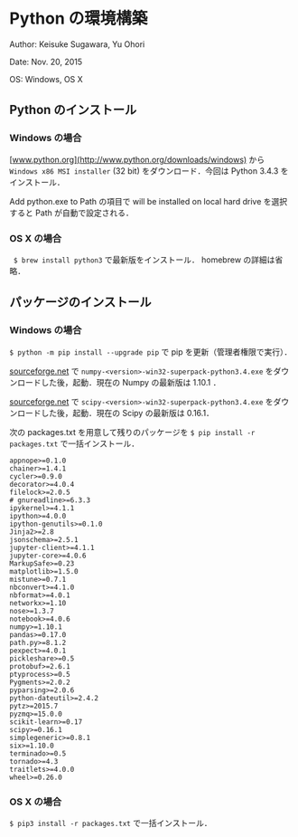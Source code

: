 # Python の環境構築

Author: Keisuke Sugawara, Yu Ohori

Date: Nov. 20, 2015

OS: Windows, OS X

## Python のインストール

### Windows の場合

[www.python.org](http://www.python.org/downloads/windows) から  ` Windows x86 MSI installer` (32 bit) をダウンロード．今回は Python 3.4.3 をインストール．

Add python.exe to Path の項目で will be installed on local hard drive を選択すると Path が自動で設定される．

### OS X の場合

` $ brew install python3` で最新版をインストール． homebrew の詳細は省略．

## パッケージのインストール

### Windows の場合

`$ python -m pip install --upgrade pip` で pip を更新（管理者権限で実行）．

[sourceforge.net](http://sourceforge.net/projects/numpy/files/NumPy/) で `numpy-<version>-win32-superpack-python3.4.exe` をダウンロードした後，起動．現在の Numpy の最新版は 1.10.1 ．

[sourceforge.net](http://sourceforge.net/projects/scipy/files/scipy/) で  `scipy-<version>-win32-superpack-python3.4.exe` をダウンロードした後，起動．現在の Scipy の最新版は 0.16.1．

次の packages.txt を用意して残りのパッケージを `$ pip install -r packages.txt` で一括インストール．

```
appnope>=0.1.0
chainer>=1.4.1
cycler>=0.9.0
decorator>=4.0.4
filelock>=2.0.5
# gnureadline>=6.3.3
ipykernel>=4.1.1
ipython>=4.0.0
ipython-genutils>=0.1.0
Jinja2>=2.8
jsonschema>=2.5.1
jupyter-client>=4.1.1
jupyter-core>=4.0.6
MarkupSafe>=0.23
matplotlib>=1.5.0
mistune>=0.7.1
nbconvert>=4.1.0
nbformat>=4.0.1
networkx>=1.10
nose>=1.3.7
notebook>=4.0.6
numpy>=1.10.1
pandas>=0.17.0
path.py>=8.1.2
pexpect>=4.0.1
pickleshare>=0.5
protobuf>=2.6.1
ptyprocess>=0.5
Pygments>=2.0.2
pyparsing>=2.0.6
python-dateutil>=2.4.2
pytz>=2015.7
pyzmq>=15.0.0
scikit-learn>=0.17
scipy>=0.16.1
simplegeneric>=0.8.1
six>=1.10.0
terminado>=0.5
tornado>=4.3
traitlets>=4.0.0
wheel>=0.26.0
```

### OS X の場合

`$ pip3 install -r packages.txt` で一括インストール．

